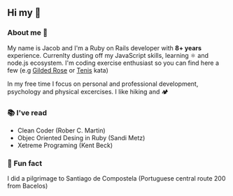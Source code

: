 ## Hi my  👋

### About me 👨
My name is Jacob and I'm a Ruby on Rails developer with **8+ years** experience. Currenlty dusting off my JavaScript skills, learning ⚛️ and node.js ecosystem.
I'm coding exercise enthusiast so you can find here a few (e.g [Gilded Rose](https://github.com/jakubkouba/gilded_rose_kata) or [Tenis](https://github.com/jakubkouba/Tennis-Refactoring-Kata) kata)

In my free time I focus on personal and professional development, psychology and physical excercises. I like hiking and 🏕️ 

### 📚 I've read
- Clean Coder (Rober C. Martin)
- Objec Oriented Desing in Ruby (Sandi Metz)
- Xetreme Programing (Kent Beck)

### 🙂 Fun fact
I did a pilgrimage to Santiago de Compostela (Portuguese central route 200 from Bacelos)

<!--
**jakubkouba/jakubkouba** is a ✨ _special_ ✨ repository because its `README.md` (this file) appears on your GitHub profile.

Here are some ideas to get you started:

- 🔭 I’m currently working on ...
- 🌱 I’m currently learning ...
- 👯 I’m looking to collaborate on ...
- 🤔 I’m looking for help with ...
- 💬 Ask me about ...
- 📫 How to reach me: ...
- 😄 Pronouns: ...
- ⚡ Fun fact: ...
-->
